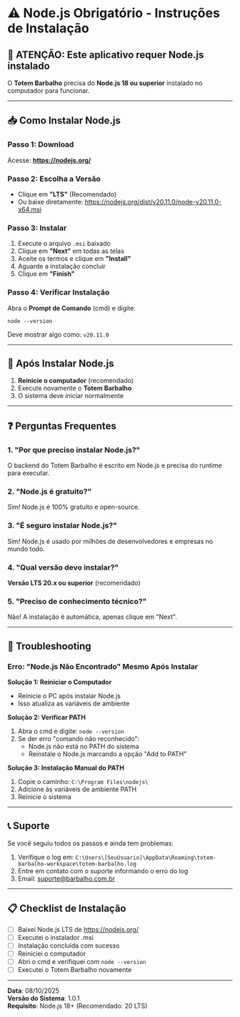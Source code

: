 # ⚠️ Node.js Obrigatório - Instruções de Instalação

## 🚨 ATENÇÃO: Este aplicativo requer Node.js instalado

O **Totem Barbalho** precisa do **Node.js 18 ou superior** instalado no computador para funcionar.

---

## 📥 Como Instalar Node.js

### Passo 1: Download
Acesse: **https://nodejs.org/**

### Passo 2: Escolha a Versão
- Clique em **"LTS"** (Recomendado)
- Ou baixe diretamente: https://nodejs.org/dist/v20.11.0/node-v20.11.0-x64.msi

### Passo 3: Instalar
1. Execute o arquivo `.msi` baixado
2. Clique em **"Next"** em todas as telas
3. Aceite os termos e clique em **"Install"**
4. Aguarde a instalação concluir
5. Clique em **"Finish"**

### Passo 4: Verificar Instalação
Abra o **Prompt de Comando** (cmd) e digite:
```
node --version
```

Deve mostrar algo como: `v20.11.0`

---

## 🚀 Após Instalar Node.js

1. **Reinicie o computador** (recomendado)
2. Execute novamente o **Totem Barbalho**
3. O sistema deve iniciar normalmente

---

## ❓ Perguntas Frequentes

### 1. "Por que preciso instalar Node.js?"
O backend do Totem Barbalho é escrito em Node.js e precisa do runtime para executar.

### 2. "Node.js é gratuito?"
Sim! Node.js é 100% gratuito e open-source.

### 3. "É seguro instalar Node.js?"
Sim! Node.js é usado por milhões de desenvolvedores e empresas no mundo todo.

### 4. "Qual versão devo instalar?"
**Versão LTS 20.x ou superior** (recomendado)

### 5. "Preciso de conhecimento técnico?"
Não! A instalação é automática, apenas clique em "Next".

---

## 🔧 Troubleshooting

### Erro: "Node.js Não Encontrado" Mesmo Após Instalar

**Solução 1: Reiniciar o Computador**
- Reinicie o PC após instalar Node.js
- Isso atualiza as variáveis de ambiente

**Solução 2: Verificar PATH**
1. Abra o cmd e digite: `node --version`
2. Se der erro "comando não reconhecido":
   - Node.js não está no PATH do sistema
   - Reinstale o Node.js marcando a opção "Add to PATH"

**Solução 3: Instalação Manual do PATH**
1. Copie o caminho: `C:\Program Files\nodejs\`
2. Adicione às variáveis de ambiente PATH
3. Reinicie o sistema

---

## 📞 Suporte

Se você seguiu todos os passos e ainda tem problemas:

1. Verifique o log em: `C:\Users\[SeuUsuario]\AppData\Roaming\totem-barbalho-workspace\totem-barbalho.log`
2. Entre em contato com o suporte informando o erro do log
3. Email: suporte@barbalho.com.br

---

## 📋 Checklist de Instalação

- [ ] Baixei Node.js LTS de https://nodejs.org/
- [ ] Executei o instalador .msi
- [ ] Instalação concluída com sucesso
- [ ] Reiniciei o computador
- [ ] Abri o cmd e verifiquei com `node --version`
- [ ] Executei o Totem Barbalho novamente

---

**Data**: 08/10/2025  
**Versão do Sistema**: 1.0.1  
**Requisito**: Node.js 18+ (Recomendado: 20 LTS)
